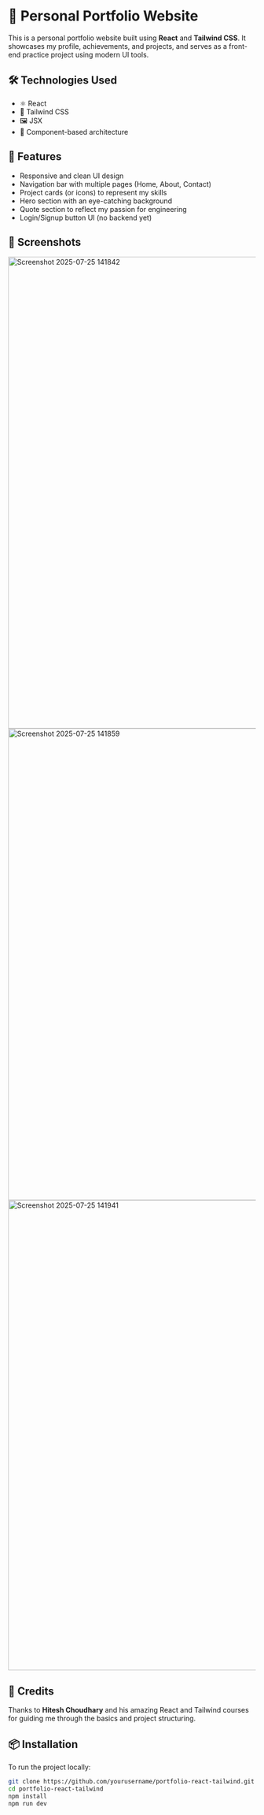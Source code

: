 # 💼 Personal Portfolio Website

This is a personal portfolio website built using **React** and **Tailwind CSS**. It showcases my profile, achievements, and projects, and serves as a front-end practice project using modern UI tools.

## 🛠️ Technologies Used

- ⚛️ React
- 💨 Tailwind CSS
- 🖼️ JSX
- 🔄 Component-based architecture

## 🚀 Features

- Responsive and clean UI design
- Navigation bar with multiple pages (Home, About, Contact)
- Project cards (or icons) to represent my skills
- Hero section with an eye-catching background
- Quote section to reflect my passion for engineering
- Login/Signup button UI (no backend yet)

## 📸 Screenshots

<img width="1502" height="958" alt="Screenshot 2025-07-25 141842" src="https://github.com/user-attachments/assets/a2981e87-3e70-44e8-b5b8-8182cc5fd0fd" />
<img width="1501" height="958" alt="Screenshot 2025-07-25 141859" src="https://github.com/user-attachments/assets/84a04669-a177-40eb-99e6-da61618d264e" />
<img width="1631" height="955" alt="Screenshot 2025-07-25 141941" src="https://github.com/user-attachments/assets/65d63025-070c-4f21-ab6e-d12d66e50a0b" />


## 🙌 Credits

Thanks to **Hitesh Choudhary** and his amazing React and Tailwind courses for guiding me through the basics and project structuring.

## 📦 Installation

To run the project locally:

```bash
git clone https://github.com/yourusername/portfolio-react-tailwind.git
cd portfolio-react-tailwind
npm install
npm run dev
